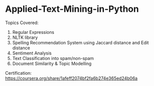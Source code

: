 # Applied-Text-Mining-in-Python

Topics Covered:
1. Regular Expressions
2. NLTK library
3. Spelling Recommendation System using Jaccard distance and Edit distance
4. Sentiment Analysis
5. Text Classification into spam/non-spam
6. Document Similarity & Topic Modelling


Certification:
https://coursera.org/share/1afeff2074bf2fa6b274e365ed24b06a
